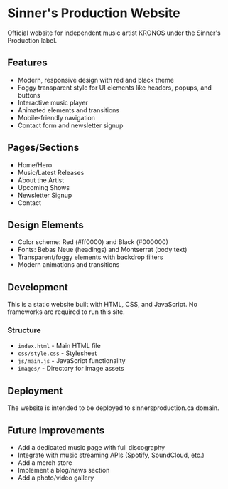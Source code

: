 # Sinner's Production Website

Official website for independent music artist KRONOS under the Sinner's Production label.

## Features

- Modern, responsive design with red and black theme
- Foggy transparent style for UI elements like headers, popups, and buttons
- Interactive music player
- Animated elements and transitions
- Mobile-friendly navigation
- Contact form and newsletter signup

## Pages/Sections

- Home/Hero
- Music/Latest Releases
- About the Artist
- Upcoming Shows
- Newsletter Signup
- Contact

## Design Elements

- Color scheme: Red (#ff0000) and Black (#000000)
- Fonts: Bebas Neue (headings) and Montserrat (body text)
- Transparent/foggy elements with backdrop filters
- Modern animations and transitions

## Development

This is a static website built with HTML, CSS, and JavaScript. No frameworks are required to run this site.

### Structure

- `index.html` - Main HTML file
- `css/style.css` - Stylesheet
- `js/main.js` - JavaScript functionality
- `images/` - Directory for image assets

## Deployment

The website is intended to be deployed to sinnersproduction.ca domain.

## Future Improvements

- Add a dedicated music page with full discography
- Integrate with music streaming APIs (Spotify, SoundCloud, etc.)
- Add a merch store
- Implement a blog/news section
- Add a photo/video gallery